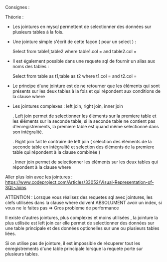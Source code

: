 Consignes :






Théorie :

- Les jointures en mysql permettent de selectionner des données sur plusieurs tables à la fois.

- Une jointure simple s'écrit de cette façon ( pour un select ) :

    Select from table1,table2 where table1.col = <valeur> and table2.col = <valeur>

- Il est également possible dans une requete sql de fournir un alias aux noms des tables :

    Select from table as t1,table as t2 where t1.col = <valeur> and t2.col = <valeur>

- Le principe d'une jointure est de ne retourner que les éléments qui sont présents sur les deux tables à la fois et qui
    répondent aux conditions de la clause where


- Les jointures complexes : left join, right join, inner join

  . Left join permet de selectionner les éléments sur la premiere table et les éléments sur la seconde table, si la seconde
    table ne contient pas d'enregistrements, la premiere table est quand même selectionné dans son intégralité.

  . Right join fait le contraire de left join ( selection des éléments de la seconde table en intégralité et selection des
    éléments de la premiere table qui répondent à la clause combinée )

  . Inner join permet de selectionner les éléments sur les deux tables qui répondent à la clause where


Aller plus loin avec les jointures : https://www.codeproject.com/Articles/33052/Visual-Representation-of-SQL-Joins

ATTENTION : Lorsque vous réalisez des requetes sql avec jointures, les clefs utilisées dans la clause where doivent
ABSOLUMENT avoir un index, si vous ne le faites pas => Gros probleme de performance


Il existe d'autres jointures, plus complexes et moins utilisées , la jointure la plus utilisée est left join car elle permet
de selectionner des données sur une table principale et des données optionelles sur une ou plusieurs tables liées.

Si on utilise pas de jointure, il est impossible de récuperer tout les enregistrements d'une table principale lorsque la requete
porte sur plusieurs tables.

